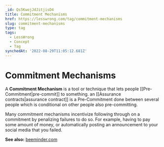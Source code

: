 ```yaml
---
_id: Qs5KwojJdJitjisD4
title: Commitment Mechanisms
href: https://lesswrong.com/tag/commitment-mechanisms
slug: commitment-mechanisms
type: tag
tags:
  - LessWrong
  - Concept
  - Tag
synchedAt: '2022-08-29T11:05:12.681Z'
---
```


# Commitment Mechanisms

A **Commitment Mechanism** is a tool or technique that lets people [[Pre-Commitment|pre-commit]] to something. an [[Assurance contracts|assurance contract]] is a Pre-Commitment done between several people which is conditional on other people also pre-committing.

Many commitment mechanisms incentivize following through on a commitment by penalizing failures to do so. For example, having to pay some amount of money, or automatically posting an announcement to your social media that you failed.

**See also:** [beeminder.com](https://www.beeminder.com/)
